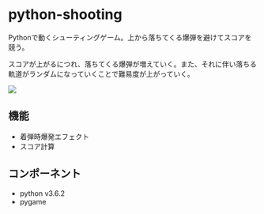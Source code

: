 # python-shooting

Pythonで動くシューティングゲーム。上から落ちてくる爆弾を避けてスコアを競う。

スコアが上がるにつれ、落ちてくる爆弾が増えていく。また、それに伴い落ちる軌道がランダムになっていくことで難易度が上がっていく。

<img src="http://matorixx.com/python-shooting-images/python-thooting.png">

## 機能

- 着弾時爆発エフェクト
- スコア計算

## コンポーネント

- python v3.6.2
- pygame
